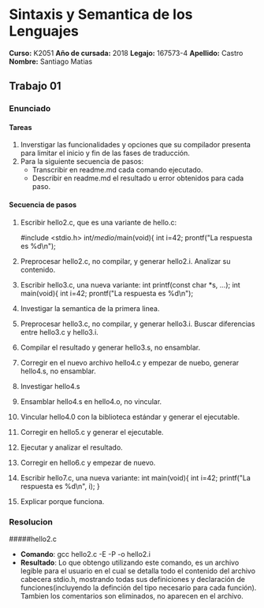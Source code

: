 # Sintaxis y Semantica de los Lenguajes

**Curso:** K2051
**Año de cursada:** 2018
**Legajo:** 167573-4
**Apellido:** Castro
**Nombre:** Santiago Matias

## Trabajo 01

### Enunciado

#### Tareas
1. Inverstigar las funcionalidades y opciones que su compilador presenta para limitar el inicio y fin de las fases de traducción.
2. Para la siguiente secuencia de pasos:
	* Transcribir en readme.md cada comando ejecutado.
	* Describir en readme.md el resultado u error obtenidos para cada paso.

#### Secuencia de pasos

1. Escribir hello2.c, que es una variante de hello.c:
	
	#include <stdio.h>
	int/*medio*/main(void){
		int i=42;
 		prontf("La respuesta es %d\n");

2. Preprocesar hello2.c, no compilar, y generar hello2.i. Analizar su contenido.

3. Escribir hello3.c, una nueva variante:
	int printf(const char *s, ...);
	int main(void){
		int i=42;
		prontf("La respuesta es %d\n");
4. Investigar la semantica de la primera linea.
5. Preprocesar hello3.c, no compilar, y generar hello3.i. Buscar diferencias entre hello3.c y hello3.i.
6. Compilar el resultado y generar hello3.s, no ensamblar.
7. Corregir en el nuevo archivo hello4.c y empezar de nuebo, generar hello4.s, no ensamblar.
8. Investigar hello4.s
9. Ensamblar hello4.s en hello4.o, no vincular.
10. Vincular hello4.0 con la biblioteca estándar y generar el ejecutable.
11. Corregir en hello5.c y generar el ejecutable.
12. Ejecutar y analizar el resultado.
13. Corregir en hello6.c y empezar de nuevo.
14. Escribir hello7.c, una nueva variante:
	int main(void){
		int i=42;
 		printf("La respuesta es %d\n", i);
	}
15. Explicar porque funciona.


### Resolucion

#####hello2.c

* **Comando**: gcc hello2.c -E -P -o hello2.i
* **Resultado**: Lo que obtengo utilizando este comando, es un archivo legible para el usuario en el cual se detalla todo el contenido del archivo cabecera stdio.h, mostrando todas sus definiciones y declaración de funciones(incluyendo la definción del tipo necesario para cada función). Tambien los comentarios son eliminados, no aparecen en el archivo.   